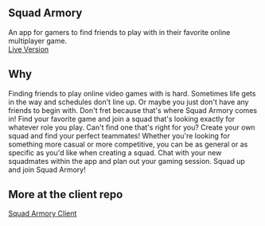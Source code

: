<p align="center">
    <h2>Squad Armory</h2> 
    <span>An app for gamers to find friends to play with in their favorite online multiplayer game.</span>
    <br/>
    <a href="https://squad-armory.now.sh">Live Version</a>
    </p>

## Why

Finding friends to play online video games with is hard. Sometimes life gets in the way and schedules don't line up. Or maybe you just don't have any friends to begin with. Don't fret because that's where Squad Armory comes in! Find your favorite game and join a squad that's looking exactly for whatever role you play. Can't find one that's right for you? Create your own squad and find your perfect teammates! Whether you're looking for something more casual or more competitive, you can be as general or as specific as you'd like when creating a squad. Chat with your new squadmates within the app and plan out your gaming session. Squad up and join Squad Armory!

## More at the client repo

[Squad Armory Client](https://github.com/thinkful-ei-armadillo/The-Armory-Client)